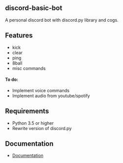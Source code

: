 ## discord-basic-bot
A personal discord bot with discord.py library and cogs.

## Features
* kick
* clear
* ping
* 8ball
* misc commands
#### To do:
* Implement voice commands
* Implement audio from youtube/spotify

## Requirements
* Python 3.5 or higher
* Rewrite version of discord.py

## Documentation
* [Documentation](https://discordpy.readthedocs.io/en/latest/index.html)
